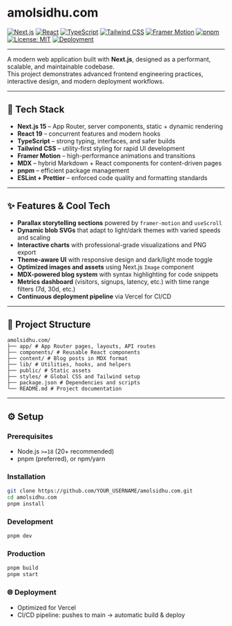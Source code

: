 # amolsidhu.com

[![Next.js](https://img.shields.io/badge/Next.js-15.x-black)](#)
[![React](https://img.shields.io/badge/React-19.x-61dafb)](#)
[![TypeScript](https://img.shields.io/badge/TypeScript-5.x-3178c6)](#)
[![Tailwind CSS](https://img.shields.io/badge/Tailwind-3.x-38bdf8)](#)
[![Framer Motion](https://img.shields.io/badge/Framer%20Motion-animations-blueviolet)](#)
[![pnpm](https://img.shields.io/badge/pnpm-10.x-f69220)](#)
[![License: MIT](https://img.shields.io/badge/License-MIT-green.svg)](LICENSE)
[![Deployment](https://deploy-badge.vercel.app/vercel/amolsidhu)](https://amolsidhu.com)

---

A modern web application built with **Next.js**, designed as a performant, scalable, and maintainable codebase.  
This project demonstrates advanced frontend engineering practices, interactive design, and modern deployment workflows.

---

## 🚀 Tech Stack

- **Next.js 15** – App Router, server components, static + dynamic rendering
- **React 19** – concurrent features and modern hooks
- **TypeScript** – strong typing, interfaces, and safer builds
- **Tailwind CSS** – utility-first styling for rapid UI development
- **Framer Motion** – high-performance animations and transitions
- **MDX** – hybrid Markdown + React components for content-driven pages
- **pnpm** – efficient package management
- **ESLint + Prettier** – enforced code quality and formatting standards

---

## ✨ Features & Cool Tech

- **Parallax storytelling sections** powered by `framer-motion` and `useScroll`
- **Dynamic blob SVGs** that adapt to light/dark themes with varied speeds and scaling
- **Interactive charts** with professional-grade visualizations and PNG export
- **Theme-aware UI** with responsive design and dark/light mode toggle
- **Optimized images and assets** using Next.js `Image` component
- **MDX-powered blog system** with syntax highlighting for code snippets
- **Metrics dashboard** (visitors, signups, latency, etc.) with time range filters (7d, 30d, etc.)
- **Continuous deployment pipeline** via Vercel for CI/CD

---

## 📂 Project Structure

```
amolsidhu.com/
├── app/ # App Router pages, layouts, API routes
├── components/ # Reusable React components
├── content/ # Blog posts in MDX format
├── lib/ # Utilities, hooks, and helpers
├── public/ # Static assets
├── styles/ # Global CSS and Tailwind setup
├── package.json # Dependencies and scripts
└── README.md # Project documentation
```

---

## ⚙️ Setup

### Prerequisites

- Node.js `>=18` (20+ recommended)
- pnpm (preferred), or npm/yarn

### Installation

```bash
git clone https://github.com/YOUR_USERNAME/amolsidhu.com.git
cd amolsidhu.com
pnpm install
```

### Development

```bash
pnpm dev
```

### Production

```bash
pnpm build
pnpm start
```

### 🌐 Deployment

- Optimized for Vercel
- CI/CD pipeline: pushes to main → automatic build & deploy
